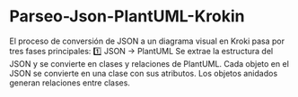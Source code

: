 # Parseo-Json-PlantUML-Krokin
El proceso de conversión de JSON a un diagrama visual en Kroki pasa por tres fases principales:  1️⃣ JSON → PlantUML  Se extrae la estructura del JSON y se convierte en clases y relaciones de PlantUML. Cada objeto en el JSON se convierte en una clase con sus atributos. Los objetos anidados generan relaciones entre clases.
